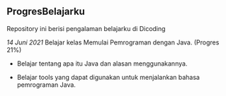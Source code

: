 ProgresBelajarku
--
Repository ini berisi pengalaman belajarku di Dicoding

*14 Juni 2021*
Belajar kelas Memulai Pemrograman dengan Java. (Progres 21%)

- Belajar tentang apa itu Java dan alasan menggunakannya.

- Belajar tools yang dapat digunakan untuk menjalankan bahasa pemrograman Java.

